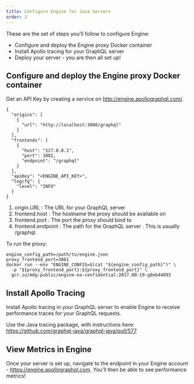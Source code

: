 ```yaml
---
title: Configure Engine for Java Servers
order: 2
---
```


These are the set of steps you'll follow to configure Engine:

* Configure and deploy the Engine proxy Docker container
* Install Apollo tracing for your GraphQL server
* Deploy your server - you are then all set up!

## Configure and deploy the Engine proxy Docker container

Get an API Key by creating a service on http://engine.apollographql.com/.

```
{
  "origins": [
    {
      "url": "http://localhost:3000/graphql"
    }
  ],
  "frontends": [
    {
      "host": "127.0.0.1",
      "port": 3001,
      "endpoint": "/graphql"
    }
  ],
  "apiKey": "<ENGINE_API_KEY>",
  "logcfg": {
    "level": "INFO"
  }
}
```

1. origin.URL : The URL for your GraphQL server
2. frontend.host : The hostname the proxy should be available on
3. frontend.port : The port the proxy should bind to
4. frontend.endpoint : The path for the GraphQL server . This is usually /graphql.

To run the proxy:

```
engine_config_path=/path/to/engine.json
proxy_frontend_port=3001
docker run --env "ENGINE_CONFIG=$(cat "${engine_config_path}")" \
  -p "${proxy_frontend_port}:${proxy_frontend_port}" \
  gcr.io/mdg-public/engine-ea-confidential:2017.08-19-g8eb44893
```

## Install Apollo Tracing

Install Apollo tracing in your GraphQL server to enable Engine to receive performance traces for your GraphQL requests.

Use the Java tracing package, with instructions here: https://github.com/graphql-java/graphql-java/pull/577

## View Metrics in Engine

Once your server is set up, navigate to the endpoint in your Engine account - https://engine.apollographql.com. You'll then be able to see performance metrics!